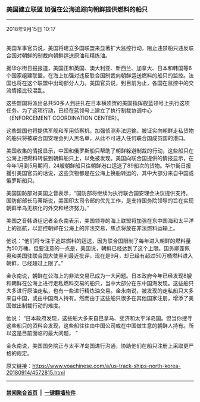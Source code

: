### 美国建立联盟  加强在公海追踪向朝鲜提供燃料的船只
------------------------

<div class="published">
 <span class="date" title="中国时间">
  <time datetime="2018-09-15T10:17:03+08:00">
   2018年9月15日 10:17
  </time>
 </span>
</div>
<br/>
<div class="wsw">
 <p>
  美国军事官员说，美国将建立多国联盟来显著扩大监控行动，阻止违禁船只违反联合国对朝鲜的制裁向朝鲜运送原油和精炼油。
 </p>
 <p>
  据华尔街日报报道，美国正和英国、澳大利亚、新西兰、加拿大、日本和韩国等6个国家组建联盟，在海上加强对违反联合国制裁向朝鲜运送燃料的船只的监控。法国也将在这个联盟中出动部分人力。美国官员说，到目前为止，各国在监控中的交流情报比较混乱。
 </p>
 <p>
  这些盟国将派出总共50多人到驻扎在日本横须贺的美国指挥舰蓝领号上执行这项任务。为了这项行动，已经在蓝领号上建立了执行制裁协调中心 （ENFORCEMENT COORDINATION CENTER）。
 </p>
 <p>
  这些盟国也将提供军舰和军用侦察机，加强侦测非法运输。被证实向朝鲜走私货物的船只将被联合国安理会列入黑名单，从此不可进入任何联合国成员国的港口。
 </p>
 <p>
  美国收集的情报显示，中国和俄罗斯船只帮助了朝鲜躲避制裁的行动，这些船只在公海上把燃料转装到朝鲜船只上，以免被发现。美国向联合国提供的情报显示，在今年1月到5月期间，24艘朝鲜船只往朝鲜港口运送了89船次的货物。华尔街日报援引美国官员的话说，这些货物都是在公海上换船转运的，其中大部分来自中国或俄罗斯船只。
 </p>
 <p>
  美国国防部对美国之音表示，“国防部将继续为执行联合国安理会决议提供支持。国防部部长马蒂斯说，美国印太司令部的优先工作，是支持国务院领导的旨在实现朝鲜半岛无核化的外交和经济努力。”
 </p>
 <p>
  美国之音韩语组记者金永南表示，美国领导的海上联盟将加强在东中国海和太平洋上的巡航，以监控朝鲜在公海上的非法交易，焦点将放在非法燃料运输上。
 </p>
 <p>
  他说：“他们将专注于追踪燃料的运送，因为联合国限制了每年进入朝鲜的燃料量为50万桶。但要注意的一点是，美国说，朝鲜已经达到了这个上限。国务卿蓬佩奥和美国驻联合国大使黑利最近批评，现在是9月，却已经有超过50万桶燃料进入朝鲜，已经超过上限了。”
 </p>
 <p>
  金永南说，朝鲜在公海上的非法交易已成为一大问题。日本政府今年已经发现8艘和朝鲜在公海上进行走私燃料交易的船只，当中大部分在东中国海发现。这些船只大多进行原油走私，也有一些进行精炼油交易。金永南说，被发现的走私船只大多来自中国，或由中国商人持有。然而由于这些船只很多在其他国家注册，增添了美国做出制裁行动的难度。
 </p>
 <p>
  他说： “日本政府发现，这些船大多来自巴拿马、斐济和太平洋岛国。但当你搜寻这些船只的资料会发现，这些船往往由中国公司或在中国做生意的朝鲜人持有。所以这是目前面临的最大问题， ”
 </p>
 <p>
  金永南说，美国国务院正与太平洋岛国进行沟通，协助他们在船只注册上采取更严格的规定。
 </p>
</div>

原文链接：https://www.voachinese.com/a/us-track-ships-north-korea-20180914/4572815.html


------------------------
#### [禁闻聚合首页](https://github.com/gfw-breaker/banned-news/blob/master/README.md) &nbsp;|&nbsp;  [一键翻墙软件](https://github.com/gfw-breaker/nogfw/blob/master/README.md)